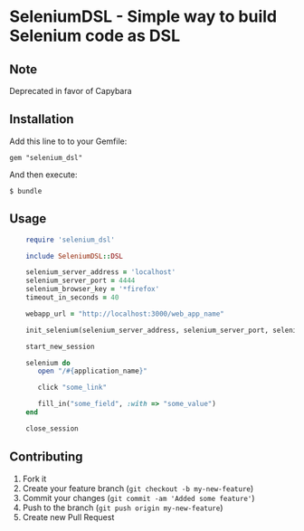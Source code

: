 # SeleniumDSL - Simple way to build Selenium code as DSL

## Note

Deprecated in favor of Capybara

## Installation

Add this line to to your Gemfile:

    gem "selenium_dsl"

And then execute:

    $ bundle

## Usage

```ruby
    require 'selenium_dsl'

    include SeleniumDSL::DSL

    selenium_server_address = 'localhost'
    selenium_server_port = 4444
    selenium_browser_key = '*firefox'
    timeout_in_seconds = 40

    webapp_url = "http://localhost:3000/web_app_name"

    init_selenium(selenium_server_address, selenium_server_port, selenium_browser_key, webapp_url, timeout_in_seconds)

    start_new_session

    selenium do
       open "/#{application_name}"

       click "some_link"

       fill_in("some_field", :with => "some_value")
    end

    close_session

```

## Contributing

1. Fork it
2. Create your feature branch (`git checkout -b my-new-feature`)
3. Commit your changes (`git commit -am 'Added some feature'`)
4. Push to the branch (`git push origin my-new-feature`)
5. Create new Pull Request

